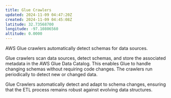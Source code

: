 ```yaml
---
title: Glue Crawlers
updated: 2024-11-09 04:47:20Z
created: 2024-11-09 04:45:08Z
latitude: 32.73568700
longitude: -97.10806560
altitude: 0.0000
---
```


AWS Glue crawlers automatically detect schemas for data sources. 

Glue crawlers scan data sources, detect schemas, and store the associated metadata in the AWS Glue Data Catalog. This enables Glue to handle changing schemas without requiring code changes. The crawlers run periodically to detect new or changed data.

Glue Crawlers automatically detect and adapt to schema changes, ensuring that the ETL process remains robust against evolving data structures.